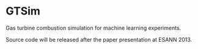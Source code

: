 GTSim
=====

Gas turbine combustion simulation for machine learning experiments.

Source code will be released after the paper presentation at ESANN 2013.
